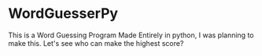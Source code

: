 # WordGuesserPy
This is a Word Guessing Program Made Entirely in python, I was planning to make this. Let's see who can make the highest score?
